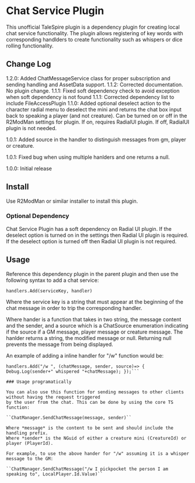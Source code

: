 # Chat Service Plugin

This unofficial TaleSpire plugin is a dependency plugin for creating local chat service functionality.
The plugin allows registering of key words with corresponding handlders to create functionality such
as whispers or dice rolling functionality.
 
## Change Log

1.2.0: Added ChatMessageService class for proper subscription and sending handling and AssetData support.
1.1.2: Corrected documentation. No plugin change.
1.1.1: Fixed soft dependency check to avoid exception when soft dependency is not found
1.1.1: Corrected dependency list to include FileAccessPlugin
1.1.0: Added optional deselect action to the character radial menu to deselect the mini and returns
       the chat box input back to speaking a player (and not creature). Can be turned on or off in
	   the R2ModMan settings for plugin. If on, requires RadialUI plugin. If off, RadialUI plugin is
	   not needed.
	   
1.0.1: Added source in the handler to distinguish messages from gm, player or creature.

1.0.1: Fixed bug when using multiple hanlders and one returns a null.

1.0.0: Initial release

## Install

Use R2ModMan or similar installer to install this plugin.

### Optional Dependency

Chat Service Plugin has a soft dependency on Radial UI plugin. If the deselect option is turned on in
the settings then Radial UI plugin is required. If the deselect option is turned off then Radial UI
plugin is not required. 
   
## Usage

Reference this dependency plugin in the parent plugin and then use the following syntax to add a chat
service:

```handlers.Add(serviceKey, handler)```

Where the service key is a string that must appear at the beginning of the chat message in order to trip
the corresponding handler.

Where hander is a function that takes in two string, the message content and the sender, and a source
which is a ChatSource enumeration indicating if the source if a GM message, player message or creature
message. The hanlder returns a string, the modified message or null. Returning null prevents the message
from being displayed.

An example of adding a inline handler for "/w" function would be:

```
handlers.Add("/w ", (chatMessage, sender, source)=> { Debug.Log(sender+" whispered "+chatMessage); });```

### Usage programatically

You can also use this function for sending messages to other clients without having the request triggered
by the user from the chat. This can be done by using the core TS function:

``ChatManager.SendChatMessage(message, sender)``

Where *message* is the content to be sent and should include the handling prefix.
Where *sender* is the NGuid of either a creature mini (CreatureId) or player (PlayerId).

For example, to use the above hander for "/w" assuming it is a whisper message to the GM:

``ChatManager.SendChatMessage("/w I pickpocket the person I am speaking to", LocalPlayer.Id.Value)``

